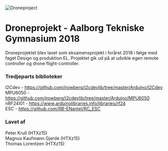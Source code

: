 ![Droneproject](https://raw.githubusercontent.com/tlorentzen/P5-drone/master/drone.png "Droneproject")
# Droneprojekt - Aalborg Tekniske Gymnasium 2018

Droneprojektet blev lavet som eksamensprojekt i foråret 2018 i følge med faget Design og produktion EL. Projektet gik ud på at udvikle egen remote controller og drone flight-controller.

### Tredjeparts biblioteker
I2Cdev - https://github.com/jrowberg/i2cdevlib/tree/master/Arduino/I2Cdev <br>
MPU6050 - https://github.com/jrowberg/i2cdevlib/tree/master/Arduino/MPU6050 <br>
nRF24l01 - https://www.arduinolibraries.info/libraries/rf24 <br>
ESC - https://github.com/RB-ENantel/RC_ESC

### Lavet af
Peter Krull (HTXz15)<br>
Magnus Kaufmann Gjerde (HTXz15)<br>
Thomas Lorentzen (HTXz15)